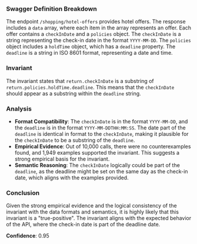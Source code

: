 ### Swagger Definition Breakdown

The endpoint `/shopping/hotel-offers` provides hotel offers. The response includes a `data` array, where each item in the array represents an offer. Each offer contains a `checkInDate` and a `policies` object. The `checkInDate` is a string representing the check-in date in the format `YYYY-MM-DD`. The `policies` object includes a `holdTime` object, which has a `deadline` property. The `deadline` is a string in ISO 8601 format, representing a date and time.

### Invariant

The invariant states that `return.checkInDate` is a substring of `return.policies.holdTime.deadline`. This means that the `checkInDate` should appear as a substring within the `deadline` string.

### Analysis

- **Format Compatibility**: The `checkInDate` is in the format `YYYY-MM-DD`, and the `deadline` is in the format `YYYY-MM-DDTHH:MM:SS`. The date part of the `deadline` is identical in format to the `checkInDate`, making it plausible for the `checkInDate` to be a substring of the `deadline`.
- **Empirical Evidence**: Out of 10,000 calls, there were no counterexamples found, and 1,949 examples supported the invariant. This suggests a strong empirical basis for the invariant.
- **Semantic Reasoning**: The `checkInDate` logically could be part of the `deadline`, as the deadline might be set on the same day as the check-in date, which aligns with the examples provided.

### Conclusion
Given the strong empirical evidence and the logical consistency of the invariant with the data formats and semantics, it is highly likely that this invariant is a "true-positive". The invariant aligns with the expected behavior of the API, where the check-in date is part of the deadline date.

**Confidence**: 0.95
